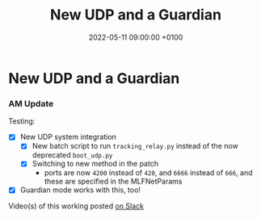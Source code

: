 ﻿---
layout: post
title:  "New UDP and a Guardian"
date:   2022-05-11 09:00:00 +0100
categories: evolver
---

# New UDP and a Guardian


### AM Update

Testing:

- [x] New UDP system integration
  - [x] New batch script to run `tracking_relay.py` instead of the now deprecated `boot_udp.py`
  - [x] Switching to new method in the patch 
    - ports are now `4200` instead of `420`, and `6666` instead of `666`, and these are specified in the MLFNetParams  
- [x] Guardian mode works with this, too!

Video(s) of this working posted [on Slack](https://marshmallowlf.slack.com/archives/C0325K90HEE/p1652266604358949)
